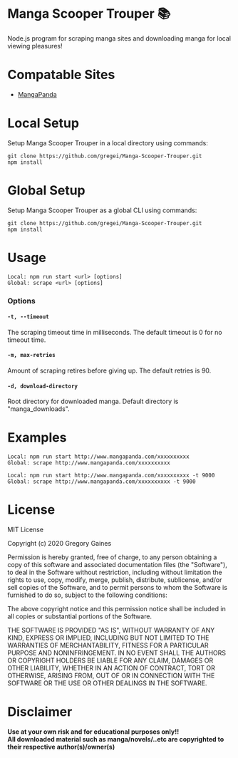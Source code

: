 # Manga Scooper Trouper 📚 
Node.js program for scraping manga sites and downloading manga for local viewing pleasures!

# Compatable Sites
* [MangaPanda](http://mangapanda.com)

# Local Setup
Setup Manga Scooper Trouper in a local directory using commands:
``` 
git clone https://github.com/gregei/Manga-Scooper-Trouper.git 
npm install 
````

# Global Setup
Setup Manga Scooper Trouper as a global CLI using commands:
``` 
git clone https://github.com/gregei/Manga-Scooper-Trouper.git 
npm install 
```

# Usage
```
Local: npm run start <url> [options]
Global: scrape <url> [options]
```

### Options

#### ```-t, --timeout```

The scraping timeout time in milliseconds. The default timeout is 0 for no timeout time.

#### ```-m, max-retries```

Amount of scraping retires before giving up. The default retries is 90.

#### ```-d, download-directory```

Root directory for downloaded manga. Default directory is "manga_downloads".


# Examples

```
Local: npm run start http://www.mangapanda.com/xxxxxxxxxx
Global: scrape http://www.mangapanda.com/xxxxxxxxxx

Local: npm run start http://www.mangapanda.com/xxxxxxxxxx -t 9000
Global: scrape http://www.mangapanda.com/xxxxxxxxxx -t 9000
```

# License
MIT License

Copyright (c) 2020 Gregory Gaines

Permission is hereby granted, free of charge, to any person obtaining a copy
of this software and associated documentation files (the "Software"), to deal
in the Software without restriction, including without limitation the rights
to use, copy, modify, merge, publish, distribute, sublicense, and/or sell
copies of the Software, and to permit persons to whom the Software is
furnished to do so, subject to the following conditions:

The above copyright notice and this permission notice shall be included in all
copies or substantial portions of the Software.

THE SOFTWARE IS PROVIDED "AS IS", WITHOUT WARRANTY OF ANY KIND, EXPRESS OR
IMPLIED, INCLUDING BUT NOT LIMITED TO THE WARRANTIES OF MERCHANTABILITY,
FITNESS FOR A PARTICULAR PURPOSE AND NONINFRINGEMENT. IN NO EVENT SHALL THE
AUTHORS OR COPYRIGHT HOLDERS BE LIABLE FOR ANY CLAIM, DAMAGES OR OTHER
LIABILITY, WHETHER IN AN ACTION OF CONTRACT, TORT OR OTHERWISE, ARISING FROM,
OUT OF OR IN CONNECTION WITH THE SOFTWARE OR THE USE OR OTHER DEALINGS IN THE
SOFTWARE.

# Disclaimer
**Use at your own risk and for educational purposes only!!**
<br />
**All downloaded material such as manga/novels/..etc are copyrighted to their respective author(s)/owner(s)**

